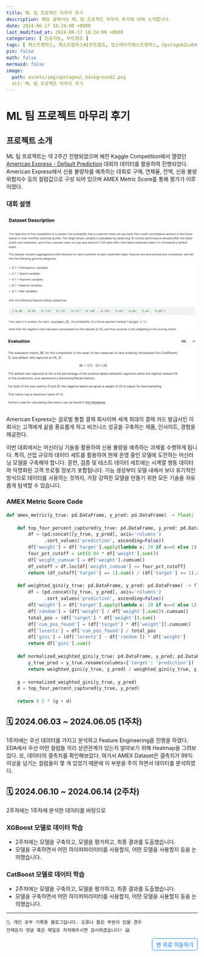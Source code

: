 ```yaml
---
title: ML 팀 프로젝트 마무리 후기
description: 해당 글에서는 ML 팀 프로젝트 마무리 후기에 대해 소개합니다.
date: 2024-06-17 18:24:00 +0900
last_modified_at: 2024-06-17 18:24:00 +0900
categories: [ 인공지능, 부트캠프 ]
tags: [ 패스트캠퍼스, 패스트캠퍼스AI부트캠프, 업스테이지패스트캠퍼스, UpstageAILab#국비지원, 패스트캠퍼스업스테이지에이아이랩, 패스트캠퍼스업스테이지부트캠프 ]
pin: false
math: false
mermaid: false
image:
  path: assets/img/upstageai_background2.png
  alt: ML 팀 프로젝트 마무리 후기
---
```


# ML 팀 프로젝트 마무리 후기
## 프로젝트 소개
ML 팀 프로젝트는 약 2주간 진행되었으며 예전 Kaggle Competition에서 열렸던 [American Express - Default Prediction](https://www.kaggle.com/competitions/amex-default-prediction) 대회의 데이터를 활용하여 진행되었다. American Express에서 신용 불량자를 예측하는 대회로 구매, 연체율, 잔액, 신용 불량 위험지수 등의 컬럼값으로 구성 되어 있으며 AMEX Metric Score를 통해 평가가 이루어졌다.

### 대회 설명
<img src="https://raw.githubusercontent.com/SUNGMYEONGGI/image/main/Amex-Description.png" width="700">
<img src="https://raw.githubusercontent.com/SUNGMYEONGGI/image/main/AMEX-Evaluaion-Metrix.png" width="700">

American Express는 글로벌 통합 결제 회사이며 세계 최대의 결제 카드 발급사인 이 회사는 고객에게 삶을 풍요롭게 하고 비즈니스 성공을 구축하는 제품, 인사이트, 경험을 제공한다.

이번 대회에서는 머신러닝 기술을 활용하여 신용 불량을 예측하는 과제를 수행하게 됩니다. 특히, 산업 규모의 데이터 세트를 활용하여 현재 운영 중인 모델에 도전하는 머신러닝 모델을 구축해야 합니다. 훈련, 검증 및 테스트 데이터 세트에는 시계열 행동 데이터와 익명화된 고객 프로필 정보가 포함됩니다. 기능 생성부터 모델 내에서 보다 유기적인 방식으로 데이터를 사용하는 것까지, 가장 강력한 모델을 만들기 위한 모든 기술을 자유롭게 탐색할 수 있습니다.

### AMEX Metric Score Code
```python
def amex_metric(y_true: pd.DataFrame, y_pred: pd.DataFrame) -> float:

    def top_four_percent_captured(y_true: pd.DataFrame, y_pred: pd.DataFrame) -> float:
        df = (pd.concat([y_true, y_pred], axis='columns')
              .sort_values('prediction', ascending=False))
        df['weight'] = df['target'].apply(lambda x: 20 if x==0 else 1)
        four_pct_cutoff = int(0.04 * df['weight'].sum())
        df['weight_cumsum'] = df['weight'].cumsum()
        df_cutoff = df.loc[df['weight_cumsum'] <= four_pct_cutoff]
        return (df_cutoff['target'] == 1).sum() / (df['target'] == 1).sum()
        
    def weighted_gini(y_true: pd.DataFrame, y_pred: pd.DataFrame) -> float:
        df = (pd.concat([y_true, y_pred], axis='columns')
              .sort_values('prediction', ascending=False))
        df['weight'] = df['target'].apply(lambda x: 20 if x==0 else 1)
        df['random'] = (df['weight'] / df['weight'].sum()).cumsum()
        total_pos = (df['target'] * df['weight']).sum()
        df['cum_pos_found'] = (df['target'] * df['weight']).cumsum()
        df['lorentz'] = df['cum_pos_found'] / total_pos
        df['gini'] = (df['lorentz'] - df['random']) * df['weight']
        return df['gini'].sum()

    def normalized_weighted_gini(y_true: pd.DataFrame, y_pred: pd.DataFrame) -> float:
        y_true_pred = y_true.rename(columns={'target': 'prediction'})
        return weighted_gini(y_true, y_pred) / weighted_gini(y_true, y_true_pred)

    g = normalized_weighted_gini(y_true, y_pred)
    d = top_four_percent_captured(y_true, y_pred)

    return 0.5 * (g + d)
```


## 🗓️ 2024.06.03 ~ 2024.06.05 (1주차)
1주차에는 우선 데이터를 가지고 분석하고 Feature Engineering을 진행을 하였다. EDA에서 우선 어떤 컬럼들 끼리 상관관계가 있는지 알아보기 위해 Heatmap을 그려보았다. 또, 데이터의 결측치를 확인해보았다. 여기서 AMEX Dataset은 결측치가 99% 이상을 넘기는 컬럼들이 몇 개 있었기 때문에 이 부분을 주의 하면서 데이터를 분석하였다.


## 🗓️ 2024.06.10 ~ 2024.06.14 (2주차)
2주차에는 1주차에 분석한 데이터를 바탕으로 
### XGBoost 모델로 데이터 학습
- 2주차에는 모델을 구축하고, 모델을 평가하고, 최종 결과를 도출했습니다.
- 모델을 구축하면서 어떤 하이퍼파라미터를 사용할지, 어떤 모델을 사용할지 등을 논의했습니다.

### CatBoost 모델로 데이터 학습
- 2주차에는 모델을 구축하고, 모델을 평가하고, 최종 결과를 도출했습니다.
- 모델을 구축하면서 어떤 하이퍼파라미터를 사용할지, 어떤 모델을 사용할지 등을 논의했습니다.



***
    🌜 개인 공부 기록용 블로그입니다. 오류나 틀린 부분이 있을 경우 
    언제든지 댓글 혹은 메일로 지적해주시면 감사하겠습니다! 😄


<a href="#" style="display: inline-block; padding: 5px 10px; color: #007bff; text-decoration: none; border: 0.5px solid #007bff; border-radius: 5px; float: right;">맨 위로 이동하기</a>